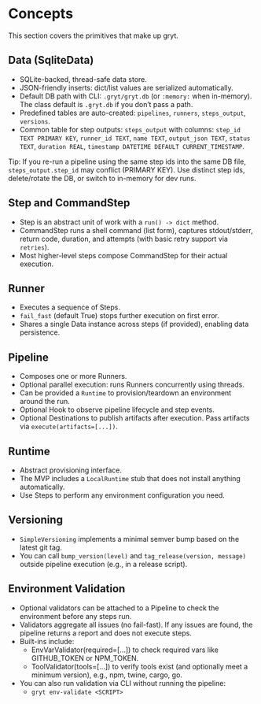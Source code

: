 # Concepts

This section covers the primitives that make up gryt.

## Data (SqliteData)
- SQLite-backed, thread-safe data store.
- JSON-friendly inserts: dict/list values are serialized automatically.
- Default DB path with CLI: `.gryt/gryt.db` (or `:memory:` when in-memory). The class default is `.gryt.db` if you don’t pass a path.
- Predefined tables are auto-created: `pipelines`, `runners`, `steps_output`, `versions`.
- Common table for step outputs: `steps_output` with columns: `step_id TEXT PRIMARY KEY`, `runner_id TEXT`, `name TEXT`, `output_json TEXT`, `status TEXT`, `duration REAL`, `timestamp DATETIME DEFAULT CURRENT_TIMESTAMP`.

Tip: If you re-run a pipeline using the same step ids into the same DB file, `steps_output.step_id` may conflict (PRIMARY KEY). Use distinct step ids, delete/rotate the DB, or switch to in-memory for dev runs.

## Step and CommandStep
- Step is an abstract unit of work with a `run() -> dict` method.
- CommandStep runs a shell command (list form), captures stdout/stderr, return code, duration, and attempts (with basic retry support via `retries`).
- Most higher-level steps compose CommandStep for their actual execution.

## Runner
- Executes a sequence of Steps.
- `fail_fast` (default True) stops further execution on first error.
- Shares a single Data instance across steps (if provided), enabling data persistence.

## Pipeline
- Composes one or more Runners.
- Optional parallel execution: runs Runners concurrently using threads.
- Can be provided a `Runtime` to provision/teardown an environment around the run.
- Optional Hook to observe pipeline lifecycle and step events.
- Optional Destinations to publish artifacts after execution. Pass artifacts via `execute(artifacts=[...])`.

## Runtime
- Abstract provisioning interface.
- The MVP includes a `LocalRuntime` stub that does not install anything automatically.
- Use Steps to perform any environment configuration you need.

## Versioning
- `SimpleVersioning` implements a minimal semver bump based on the latest git tag.
- You can call `bump_version(level)` and `tag_release(version, message)` outside pipeline execution (e.g., in a release script).

## Environment Validation
- Optional validators can be attached to a Pipeline to check the environment before any steps run.
- Validators aggregate all issues (no fail-fast). If any issues are found, the pipeline returns a report and does not execute steps.
- Built-ins include:
  - EnvVarValidator(required=[...]) to check required vars like GITHUB_TOKEN or NPM_TOKEN.
  - ToolValidator(tools=[...]) to verify tools exist (and optionally meet a minimum version), e.g., npm, twine, cargo, go.
- You can also run validation via CLI without running the pipeline:
  - `gryt env-validate <SCRIPT>`
